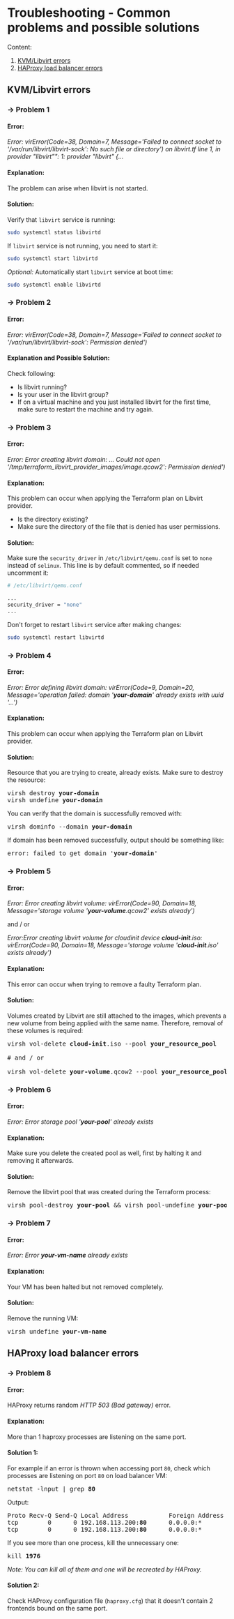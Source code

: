 # Troubleshooting - Common problems and possible solutions

Content:
1. [KVM/Libvirt errors](#kvmlibvirt-errors)
2. [HAProxy load balancer errors](#haproxy-load-balancer-errors)

## KVM/Libvirt errors

### -> Problem 1

#### Error:

*Error: virError(Code=38, Domain=7, Message='Failed to connect socket to '/var/run/libvirt/libvirt-sock': No such file or directory') on libvirt.tf line 1, in provider "libvirt”": 1: provider "libvirt" {...*

#### Explanation:
The problem can arise when libvirt is not started.

#### Solution:
Verify that `libvirt` service is running:
```bash
sudo systemctl status libvirtd
```

If `libvirt` service is not running, you need to start it:
```bash
sudo systemctl start libvirtd
```

*Optional:* Automatically start `libvirt` service at boot time:
```bash
sudo systemctl enable libvirtd
```

### -> Problem 2

#### Error:

*Error: virError(Code=38, Domain=7, Message='Failed to connect socket to '/var/run/libvirt/libvirt-sock': Permission denied')*

#### Explanation and Possible Solution:
Check following:
+ Is libvirt running?
+ Is your user in the libvirt group?
+ If on a virtual machine and you just installed libvirt for the first time, make sure to restart the machine and try again.

### -> Problem 3

#### Error:

*Error: Error creating libvirt domain: … Could not open '/tmp/terraform_libvirt_provider_images/image.qcow2': Permission denied')*

#### Explanation:
This problem can occur when applying the Terraform plan on Libvirt provider.
+ Is the directory existing?
+ Make sure the directory of the file that is denied has user permissions.

#### Solution:
Make sure the `security_driver` in `/etc/libvirt/qemu.conf` is set to `none` instead of `selinux`.
This line is by default commented, so if needed uncomment it:
```bash
# /etc/libvirt/qemu.conf

...
security_driver = "none"
...
```

Don't forget to restart `libvirt` service after making changes:
```bash
sudo systemctl restart libvirtd
```

### -> Problem 4

#### Error:

*Error: Error defining libvirt domain: virError(Code=9, Domain=20, Message='operation failed: domain '**your-domain**' already exists with uuid '...')*

#### Explanation:
This problem can occur when applying the Terraform plan on Libvirt provider.

#### Solution:
Resource that you are trying to create, already exists. Make sure to destroy the resource:
<pre>
virsh destroy <b>your-domain</b>
virsh undefine <b>your-domain</b>
</pre>

You can verify that the domain is successfully removed with:
<pre>
virsh dominfo --domain <b>your-domain</b>
</pre>

If domain has been removed successfully, output should be something like:
<pre>
error: failed to get domain '<b>your-domain</b>'
</pre>

### -> Problem 5

#### Error:

*Error: Error creating libvirt volume: virError(Code=90, Domain=18, Message='storage volume '<b>your-volume</b>.qcow2' exists already')*

and / or

*Error:Error creating libvirt volume for cloudinit device <b>cloud-init</b>.iso: virError(Code=90, Domain=18, Message='storage volume '<b>cloud-init</b>.iso' exists already')*

#### Explanation:
This error can occur when trying to remove a faulty Terraform plan.

#### Solution:
Volumes created by Libvirt are still attached to the images, which prevents a new volume from being applied with the same name.
Therefore, removal of these volumes is required:
<pre>
virsh vol-delete <b>cloud-init</b>.iso --pool <b>your_resource_pool</b>

# and / or

virsh vol-delete <b>your-volume</b>.qcow2 --pool <b>your_resource_pool</b>
</pre>

### -> Problem 6

#### Error:

*Error: Error storage pool '**your-pool**' already exists*

#### Explanation:
Make sure you delete the created pool as well, first by halting it and removing it afterwards.

#### Solution:
Remove the libvirt pool that was created during the Terraform process:
<pre>
virsh pool-destroy <b>your-pool</b> && virsh pool-undefine <b>your-pool</b>
</pre>

### -> Problem 7

#### Error:

*Error: Error **your-vm-name** already exists*

#### Explanation:
Your VM has been halted but not removed completely.

#### Solution:
Remove the running VM:
<pre>
virsh undefine <b>your-vm-name</b>
</pre>

## HAProxy load balancer errors

### -> Problem 8

#### Error:

HAProxy returns random *HTTP 503 (Bad gateway)* error.

#### Explanation:

More than 1 haproxy processes are listening on the same port.

#### Solution 1:

For example if an error is thrown when accessing port `80`, check which processes are listening on port `80` on load balancer VM:
<pre>
netstat -lnput | grep <b>80</b>
</pre>
Output:
<pre>
Proto Recv-Q Send-Q Local Address           Foreign Address   State       PID/Program name
tcp        0      0 192.168.113.200:<b>80</b>      0.0.0.0:*         LISTEN      <b>1976</b>/haproxy
tcp        0      0 192.168.113.200:<b>80</b>      0.0.0.0:*         LISTEN      <b>1897</b>/haproxy
</pre>

If you see more than one process, kill the unnecessary one:
<pre>
kill <b>1976</b>
</pre>

*Note: You can kill all of them and one will be recreated by HAProxy.*

#### Solution 2:

Check HAProxy configuration file (`haproxy.cfg`) that it doesn't contain 2 frontends bound on the same port.